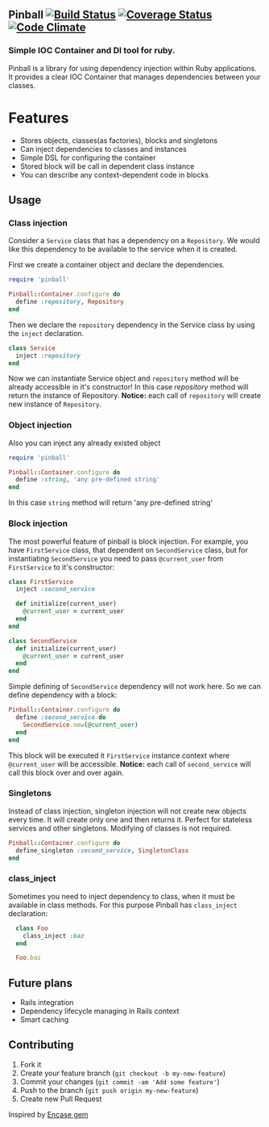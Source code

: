 ## Pinball [![Build Status](https://travis-ci.org/zhulik/pinball.svg?branch=master)](https://travis-ci.org/zhulik/pinball) [![Coverage Status](https://img.shields.io/coveralls/zhulik/pinball.svg)](https://coveralls.io/r/zhulik/pinball?branch=master) [![Code Climate](https://codeclimate.com/github/zhulik/pinball.png)](https://codeclimate.com/github/zhulik/pinball)

### Simple IOC Container and DI tool for ruby.

Pinball is a library for using dependency injection within Ruby
applications. It provides a clear IOC Container that manages
dependencies between your classes.

# Features

* Stores objects, classes(as factories), blocks and singletons
* Can inject dependencies to classes and instances
* Simple DSL for configuring the container
* Stored block will be call in dependent class instance
* You can describe any context-dependent code in blocks

## Usage

### Class injection

Consider a `Service` class that has a dependency on a `Repository`. We would
like this dependency to be available to the service when it is created.

First we create a container object and declare the dependencies.

```ruby
require 'pinball'

Pinball::Container.configure do
  define :repository, Repository
end
```

Then we declare the `repository` dependency in the Service class by
using the `inject` declaration.

```ruby
class Service
  inject :repository
end
```

Now we can instantiate Service object and `repository` method will
be already accessible in it's constructor! In this case *repository*
method will return the instance of Repository.
**Notice:** each call of `repository` will create new instance of `Repository`.

### Object injection

Also you can inject any already existed object

```ruby
require 'pinball'

Pinball::Container.configure do
  define :string, 'any pre-defined string'
end
```

In this case `string` method will return 'any pre-defined string'

### Block injection

The most powerful feature of pinball is block injection.
For example, you have `FirstService` class, that dependent on
`SecondService` class, but for instantiating `SecondService` you need
to pass `@current_user` from `FirstService` to it's constructor:

```ruby
class FirstService
  inject :second_service

  def initialize(current_user)
    @current_user = current_user
  end
end

class SecondService
  def initialize(current_user)
    @current_user = current_user
  end
end
```

Simple defining of `SecondService` dependency will not work here.
So we can define dependency with a block:

```ruby
Pinball::Container.configure do
  define :second_service do
    SecondService.new(@current_user)
  end
end
```

This block will be executed it `FirstService` instance context where
`@current_user` will be accessible.
**Notice:** each call of `second_service` will call this block over and over again.

### Singletons

Instead of class injection, singleton injection will not create new objects every time. It will create only one and then
returns it. Perfect for stateless services and other singletons. Modifying of classes is not required.

```ruby
Pinball::Container.configure do
  define_singleton :second_service, SingletonClass
end
```

### class_inject

Sometimes you need to inject dependency to class, when it must be available in
class methods. For this purpose Pinball has `class_inject` declaration:

```ruby
  class Foo
    class_inject :baz
  end

  Foo.baz
```

## Future plans

* Rails integration
* Dependency lifecycle managing in Rails context
* Smart caching

## Contributing

1. Fork it
2. Create your feature branch (`git checkout -b my-new-feature`)
3. Commit your changes (`git commit -am 'Add some feature'`)
4. Push to the branch (`git push origin my-new-feature`)
5. Create new Pull Request

Inspired by [Encase gem](https://github.com/dsawardekar/encase "Encase gem")
